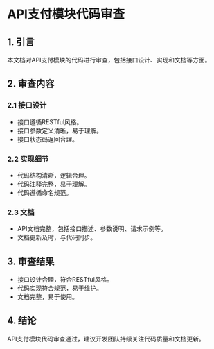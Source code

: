# API支付模块代码审查

## 1. 引言

本文档对API支付模块的代码进行审查，包括接口设计、实现和文档等方面。

## 2. 审查内容

### 2.1 接口设计

- 接口遵循RESTful风格。
- 接口参数定义清晰，易于理解。
- 接口状态码返回合理。

### 2.2 实现细节

- 代码结构清晰，逻辑合理。
- 代码注释完整，易于理解。
- 代码遵循命名规范。

### 2.3 文档

- API文档完整，包括接口描述、参数说明、请求示例等。
- 文档更新及时，与代码同步。

## 3. 审查结果

- 接口设计合理，符合RESTful风格。
- 代码实现符合规范，易于维护。
- 文档完整，易于使用。

## 4. 结论

API支付模块代码审查通过，建议开发团队持续关注代码质量和文档更新。